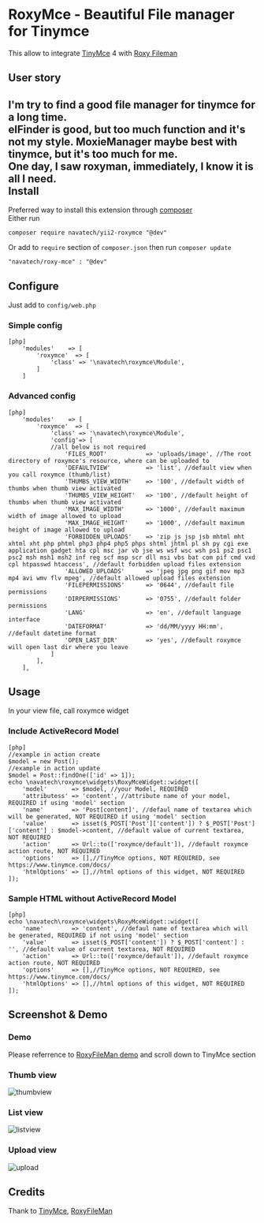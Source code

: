 # RoxyMce - Beautiful File manager for Tinymce
This allow to integrate [TinyMce](https://github.com/tinymce/tinymce) 4 with [Roxy Fileman](http://roxyfileman.com)

User story
---
I'm try to find a good file manager for tinymce for a long time.  
elFinder is good, but too much function and it's not my style. MoxieManager maybe best with tinymce, but it's too much for me.  
One day, I saw roxyman, immediately, I know it is all I need.  
Install
---
Preferred way to install this extension through [composer](http://getcomposer.org)  
Either run
```
composer require navatech/yii2-roxymce "@dev"
```
Or add to `require` section of `composer.json` then run `composer update`
```
"navatech/roxy-mce" : "@dev" 
```
Configure
---
Just add to `config/web.php`
### Simple config
~~~
[php]
	'modules'    => [
		'roxymce'  => [
			'class' => '\navatech\roxymce\Module',
		]
	]
~~~
### Advanced config
~~~
[php]
	'modules'    => [
		'roxymce'  => [
			'class' => '\navatech\roxymce\Module',
			'config'=> [
			//all below is not required
				'FILES_ROOT'           => 'uploads/image', //The root directory of roxymce's resource, where can be uploaded to
				'DEFAULTVIEW'          => 'list', //default view when you call roxymce (thumb/list)
				'THUMBS_VIEW_WIDTH'    => '100', //default width of thumbs when thumb view activated
				'THUMBS_VIEW_HEIGHT'   => '100', //default height of thumbs when thumb view activated
				'MAX_IMAGE_WIDTH'      => '1000', //default maximum width of image allowed to upload
				'MAX_IMAGE_HEIGHT'     => '1000', //default maximum height of image allowed to upload
				'FORBIDDEN_UPLOADS'    => 'zip js jsp jsb mhtml mht xhtml xht php phtml php3 php4 php5 phps shtml jhtml pl sh py cgi exe application gadget hta cpl msc jar vb jse ws wsf wsc wsh ps1 ps2 psc1 psc2 msh msh1 msh2 inf reg scf msp scr dll msi vbs bat com pif cmd vxd cpl htpasswd htaccess', //default forbidden upload files extension
				'ALLOWED_UPLOADS'      => 'jpeg jpg png gif mov mp3 mp4 avi wmv flv mpeg', //default allowed upload files extension
				'FILEPERMISSIONS'      => '0644', //default file permissions
				'DIRPERMISSIONS'       => '0755', //default folder permissions
				'LANG'                 => 'en', //default language interface
				'DATEFORMAT'           => 'dd/MM/yyyy HH:mm', //default datetime format
				'OPEN_LAST_DIR'        => 'yes', //default roxymce will open last dir where you leave
			]
		],
	],
~~~
Usage
---
In your view file, call roxymce widget
### Include ActiveRecord Model
```
[php]
//example in action create
$model = new Post(); 
//example in action update
$model = Post::findOne(['id' => 1]); 
echo \navatech\roxymce\widgets\RoxyMceWidget::widget([
	'model'       => $model, //your Model, REQUIRED
	'attributess' => 'content', //attribute name of your model, REQUIRED if using 'model' section
	'name'        => 'Post[content]', //defaul name of textarea which will be generated, NOT REQUIRED if using 'model' section
	'value'       => isset($_POST['Post']['content']) ? $_POST['Post']['content'] : $model->content, //default value of current textarea, NOT REQUIRED
	'action'      => Url::to(['roxymce/default']), //default roxymce action route, NOT REQUIRED
	'options'     => [],//TinyMce options, NOT REQUIRED, see https://www.tinymce.com/docs/
	'htmlOptions' => [],//html options of this widget, NOT REQUIRED
]);
```
### Sample HTML without ActiveRecord Model
```
[php]
echo \navatech\roxymce\widgets\RoxyMceWidget::widget([
	'name'        => 'content', //defaul name of textarea which will be generated, REQUIRED if not using 'model' section
	'value'       => isset($_POST['content']) ? $_POST['content'] : '', //default value of current textarea, NOT REQUIRED
	'action'      => Url::to(['roxymce/default']), //default roxymce action route, NOT REQUIRED
	'options'     => [],//TinyMce options, NOT REQUIRED, see https://www.tinymce.com/docs/
	'htmlOptions' => [],//html options of this widget, NOT REQUIRED
]);
```
Screenshot & Demo
---
### Demo
Please referrence to [RoxyFileMan demo](http://www.roxyfileman.com/demo) and scroll down to TinyMce section
### Thumb view
![thumbview](http://i.imgur.com/mEascq0.png)
### List view
![listview](http://i.imgur.com/IkA92kK.png)
### Upload view
![upload](http://i.imgur.com/9zvpFTM.png)

Credits
---
Thank to [TinyMce](http://tinymce.com), [RoxyFileMan](http://roxyfileman.com)
